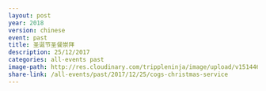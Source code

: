 ```yaml
---
layout: post
year: 2018
version: chinese
event: past
title: 圣诞节圣餐崇拜
description: 25/12/2017
categories: all-events past
image-path: http://res.cloudinary.com/trippleninja/image/upload/v1514464675/Christmas%20Day%20Service%2017/christmas1.jpg
share-link: /all-events/past/2017/12/25/cogs-christmas-service
---
```


